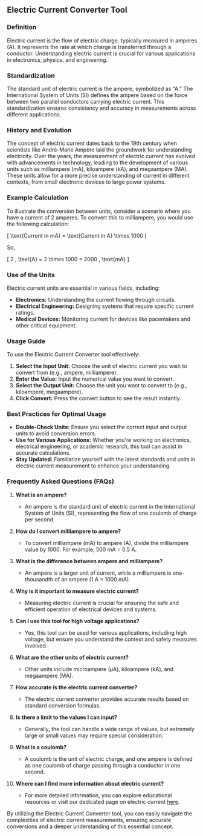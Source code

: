 ## Electric Current Converter Tool

### Definition
Electric current is the flow of electric charge, typically measured in amperes (A). It represents the rate at which charge is transferred through a conductor. Understanding electric current is crucial for various applications in electronics, physics, and engineering.

### Standardization
The standard unit of electric current is the ampere, symbolized as "A." The International System of Units (SI) defines the ampere based on the force between two parallel conductors carrying electric current. This standardization ensures consistency and accuracy in measurements across different applications.

### History and Evolution
The concept of electric current dates back to the 19th century when scientists like André-Marie Ampère laid the groundwork for understanding electricity. Over the years, the measurement of electric current has evolved with advancements in technology, leading to the development of various units such as milliampere (mA), kiloampere (kA), and megaampere (MA). These units allow for a more precise understanding of current in different contexts, from small electronic devices to large power systems.

### Example Calculation
To illustrate the conversion between units, consider a scenario where you have a current of 2 amperes. To convert this to milliampere, you would use the following calculation:

\[ 
\text{Current in mA} = \text{Current in A} \times 1000 
\]

So, 

\[ 
2 \, \text{A} = 2 \times 1000 = 2000 \, \text{mA} 
\]

### Use of the Units
Electric current units are essential in various fields, including:
- **Electronics:** Understanding the current flowing through circuits.
- **Electrical Engineering:** Designing systems that require specific current ratings.
- **Medical Devices:** Monitoring current for devices like pacemakers and other critical equipment.

### Usage Guide
To use the Electric Current Converter tool effectively:
1. **Select the Input Unit:** Choose the unit of electric current you wish to convert from (e.g., ampere, milliampere).
2. **Enter the Value:** Input the numerical value you want to convert.
3. **Select the Output Unit:** Choose the unit you want to convert to (e.g., kiloampere, megaampere).
4. **Click Convert:** Press the convert button to see the result instantly.

### Best Practices for Optimal Usage
- **Double-Check Units:** Ensure you select the correct input and output units to avoid conversion errors.
- **Use for Various Applications:** Whether you're working on electronics, electrical engineering, or academic research, this tool can assist in accurate calculations.
- **Stay Updated:** Familiarize yourself with the latest standards and units in electric current measurement to enhance your understanding.

### Frequently Asked Questions (FAQs)

1. **What is an ampere?**
   - An ampere is the standard unit of electric current in the International System of Units (SI), representing the flow of one coulomb of charge per second.

2. **How do I convert milliampere to ampere?**
   - To convert milliampere (mA) to ampere (A), divide the milliampere value by 1000. For example, 500 mA = 0.5 A.

3. **What is the difference between ampere and milliampere?**
   - An ampere is a larger unit of current, while a milliampere is one-thousandth of an ampere (1 A = 1000 mA).

4. **Why is it important to measure electric current?**
   - Measuring electric current is crucial for ensuring the safe and efficient operation of electrical devices and systems.

5. **Can I use this tool for high voltage applications?**
   - Yes, this tool can be used for various applications, including high voltage, but ensure you understand the context and safety measures involved.

6. **What are the other units of electric current?**
   - Other units include microampere (µA), kiloampere (kA), and megaampere (MA).

7. **How accurate is the electric current converter?**
   - The electric current converter provides accurate results based on standard conversion formulas.

8. **Is there a limit to the values I can input?**
   - Generally, the tool can handle a wide range of values, but extremely large or small values may require special consideration.

9. **What is a coulomb?**
   - A coulomb is the unit of electric charge, and one ampere is defined as one coulomb of charge passing through a conductor in one second.

10. **Where can I find more information about electric current?**
    - For more detailed information, you can explore educational resources or visit our dedicated page on electric current [here](https://www.inayam.co/unit-converter/electric_current).

By utilizing the Electric Current Converter tool, you can easily navigate the complexities of electric current measurements, ensuring accurate conversions and a deeper understanding of this essential concept.